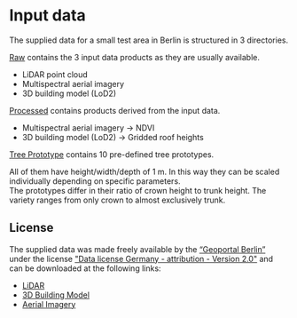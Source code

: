 # Input data

The supplied data for a small test area in Berlin is structured in 3 directories. 

[Raw](/data/raw) contains the 3 input data products as they are usually available.

* LiDAR point cloud
* Multispectral aerial imagery
* 3D building model (LoD2)

[Processed](/data/processed) contains products derived from the input data.
* Multispectral aerial imagery -> NDVI
* 3D building model (LoD2) -> Gridded roof heights

[Tree Prototype](/data/tree_prototypes) contains 10 pre-defined tree prototypes.   

All of them have height/width/depth of 1 m. In this way they can be scaled individually depending on specific parameters.  
The prototypes differ in their ratio of crown height to trunk height. The variety ranges from only crown to almost exclusively trunk. 

## License
The supplied data was made freely available by the [“Geoportal Berlin”](https://fbinter.stadt-berlin.de/fb/index.jsp) under the license ["Data license Germany - attribution - Version 2.0"](https://www.govdata.de/dl-de/by-2-0) and can be downloaded at the following links:

* [LiDAR](https://fbinter.stadt-berlin.de/fb/feed/senstadt/a_als)
* [3D Building Model](https://fbinter.stadt-berlin.de/fb/feed/senstadt/a_lod2)
* [Aerial Imagery](https://fbinter.stadt-berlin.de/fb/feed/senstadt/a_luftbild2020_true_cir)
